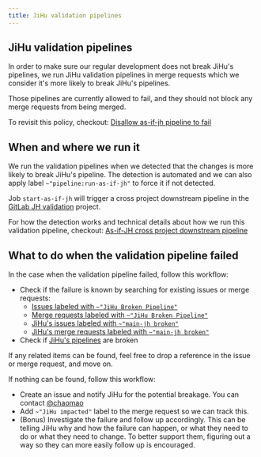 ```yaml
---
title: JiHu validation pipelines
---
```


## JiHu validation pipelines

In order to make sure our regular development does not break JiHu's pipelines,
we run JiHu validation pipelines in merge requests which we consider it's
more likely to break JiHu's pipelines.

Those pipelines are currently allowed to fail, and they should not block
any merge requests from being merged.

To revisit this policy, checkout: [Disallow as-if-jh pipeline to fail](https://gitlab.com/gitlab-org/gitlab/-/issues/351136)

## When and where we run it

We run the validation pipelines when we detected that the changes is more
likely to break JiHu's pipeline. The detection is automated and we can also
apply label `~"pipeline:run-as-if-jh"` to force it if not detected.

Job `start-as-if-jh` will trigger a cross project downstream pipeline in the
[GitLab JH validation](https://gitlab.com/gitlab-org-sandbox/gitlab-jh-validation) project.

For how the detection works and technical details about how we run this
validation pipeline, checkout:
[As-if-JH cross project downstream pipeline](https://docs.gitlab.com/ee/development/pipelines/#as-if-jh-cross-project-downstream-pipeline)

## What to do when the validation pipeline failed

In the case when the validation pipeline failed, follow this workflow:

- Check if the failure is known by searching for existing issues or merge requests:
  - [Issues labeled with `~"JiHu Broken Pipeline"`](https://gitlab.com/gitlab-org/gitlab/-/issues/?label_name%5B%5D=JiHu%20Broken%20Pipeline)
  - [Merge requests labeled with `~"JiHu Broken Pipeline"`](https://gitlab.com/gitlab-org/gitlab/-/merge_requests/?label_name%5B%5D=JiHu%20Broken%20Pipeline)
  - [JiHu's issues labeled with `~"main-jh broken"`](https://jihulab.com/gitlab-cn/gitlab/-/issues/?label_name%5B%5D=main-jh%20broken)
  - [JiHu's merge requests labeled with `~"main-jh broken"`](https://jihulab.com/gitlab-cn/gitlab/-/merge_requests?label_name%5B%5D=main-jh%20broken)
- Check if [JiHu's pipelines](https://jihulab.com/gitlab-cn/gitlab/-/pipelines?ref=main-jh) are broken

If any related items can be found, feel free to drop a reference in the issue
or merge request, and move on.

If nothing can be found, follow this workflow:

- Create an issue and notify JiHu for the potential breakage. You can contact [@chaomao](https://gitlab.com/chaomao)
- Add `~"JiHu impacted"` label to the merge request so we can track this.
- (Bonus) Investigate the failure and follow up accordingly. This can be telling JiHu why and how the failure can happen, or what they need to do or what they need to change. To better support them, figuring out a way so they can more easily follow up is encouraged.
